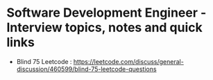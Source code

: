 # Software Development Engineer - Interview topics, notes and quick links

- Blind 75 Leetcode : https://leetcode.com/discuss/general-discussion/460599/blind-75-leetcode-questions